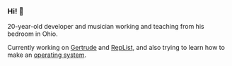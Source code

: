 ### Hi! 👋

20-year-old developer and musician working and teaching from his bedroom in Ohio.

Currently working on [Gertrude](https://gertrude.app) and [RepList](https://replist.innocencelabs.com), and also trying to learn how to make an [operating system](https://github.com/kiahjh/humble-os).
